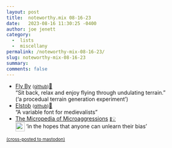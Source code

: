 ```yaml
---
layout: post
title:  noteworthy.mix 08-16-23
date:   2023-08-16 11:30:25 -0400
author: joe jenett
category:
  -  lists
  -  miscellany
permalink: /noteworthy-mix-08-16-23/
slug: noteworthy-mix-08-16-23
summary: 
comments: false
---
```

<ul class="links">
	<li><a title="Fly By" href="https://hydeit.co/fly-by/">Fly By</a> <small>(<a href="https://github.com/jessehhydee/fly-by#readme">github</a>)</small><a href="https://pinboard.in/u:arnicas">📌</a><br>“Sit back, relax and enjoy flying through undulating terrain.”<br>(‘a procedual terrain generation experiment’)</li>
	<li><a title="Elstob variable font specimen page" href="https://psb1558.github.io/Elstob-font/">Elstob</a> <small>(<a href="https://github.com/psb1558/Elstob-font">github</a>)</small><a href="https://pinboard.in/u:ftofani">📌</a><br>“A variable font for medievalists”</li>
	<li><a title="The Micropedia of Microaggressions - the first encyclopedia of microaggressions." href="https://www.themicropedia.org/">The Micropedia of Microaggressions</a> <a href="https://pinboard.in/u:stephanieleary"><span style="font-size:.7em;">📌</span>💡</a><br><a title="in the archives" href="https://dwt-archives.joejenett.com/in-the-hopes-that-anyone-can-unlearn-their-bias/"><img src="https://iwebthings.joejenett.com/images/stack.png" alt="" height="24" style="vertical-align:middle;"></a> ‘in the hopes that anyone can unlearn their bias’</li>
</ul>
<a href="https://brid.gy/publish/mastodon"><small>(cross-posted to mastodon)</small></a>